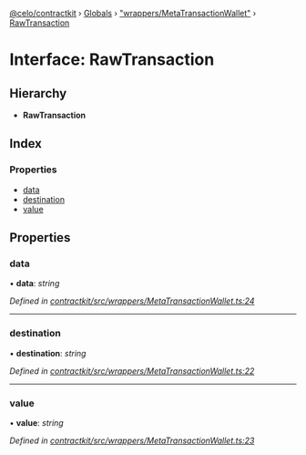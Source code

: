 [@celo/contractkit](../README.md) › [Globals](../globals.md) › ["wrappers/MetaTransactionWallet"](../modules/_wrappers_metatransactionwallet_.md) › [RawTransaction](_wrappers_metatransactionwallet_.rawtransaction.md)

# Interface: RawTransaction

## Hierarchy

* **RawTransaction**

## Index

### Properties

* [data](_wrappers_metatransactionwallet_.rawtransaction.md#data)
* [destination](_wrappers_metatransactionwallet_.rawtransaction.md#destination)
* [value](_wrappers_metatransactionwallet_.rawtransaction.md#value)

## Properties

###  data

• **data**: *string*

*Defined in [contractkit/src/wrappers/MetaTransactionWallet.ts:24](https://github.com/celo-org/celo-monorepo/blob/master/packages/sdk/contractkit/src/wrappers/MetaTransactionWallet.ts#L24)*

___

###  destination

• **destination**: *string*

*Defined in [contractkit/src/wrappers/MetaTransactionWallet.ts:22](https://github.com/celo-org/celo-monorepo/blob/master/packages/sdk/contractkit/src/wrappers/MetaTransactionWallet.ts#L22)*

___

###  value

• **value**: *string*

*Defined in [contractkit/src/wrappers/MetaTransactionWallet.ts:23](https://github.com/celo-org/celo-monorepo/blob/master/packages/sdk/contractkit/src/wrappers/MetaTransactionWallet.ts#L23)*
